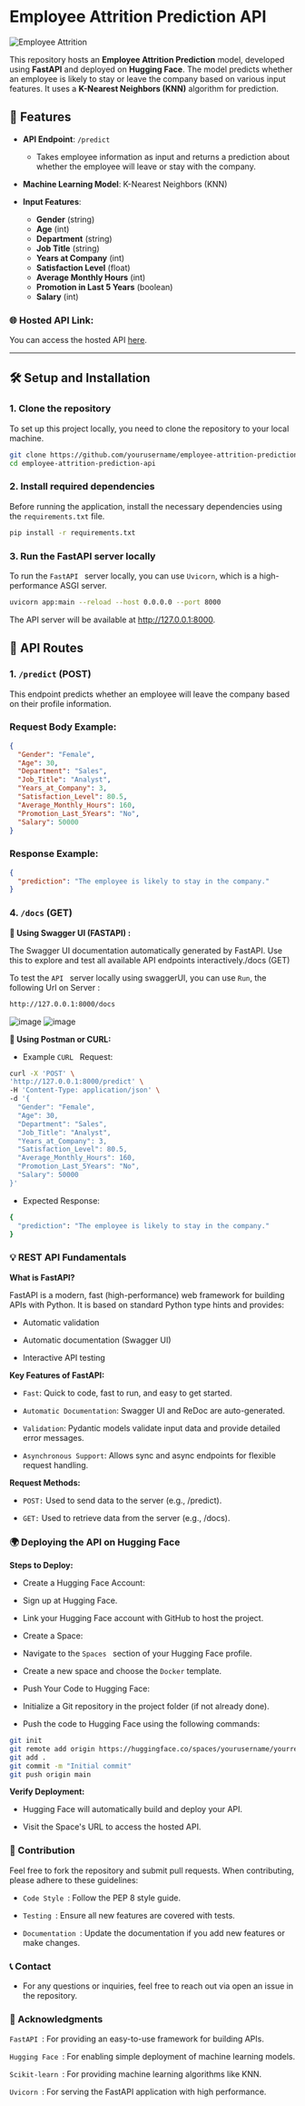 # Employee Attrition Prediction API

![Employee Attrition](https://img.shields.io/badge/Employee%20Attrition-Prediction-brightgreen)

This repository hosts an **Employee Attrition Prediction** model, developed using **FastAPI** and deployed on **Hugging Face**. The model predicts whether an employee is likely to stay or leave the company based on various input features. It uses a **K-Nearest Neighbors (KNN)** algorithm for prediction.

## 🚀 Features

- **API Endpoint**: `/predict`
  - Takes employee information as input and returns a prediction about whether the employee will leave or stay with the company.
  
- **Machine Learning Model**: K-Nearest Neighbors (KNN)
  
- **Input Features**:
  - **Gender** (string)  
  - **Age** (int)  
  - **Department** (string)  
  - **Job Title** (string)  
  - **Years at Company** (int)  
  - **Satisfaction Level** (float)  
  - **Average Monthly Hours** (int)  
  - **Promotion in Last 5 Years** (boolean)  
  - **Salary** (int)

### 🌐 Hosted API Link:
You can access the hosted API [here](https://rajkhanke-employee-attrition-api.hf.space/docs).

---

## 🛠 Setup and Installation

### 1. Clone the repository

To set up this project locally, you need to clone the repository to your local machine.

```bash
git clone https://github.com/yourusername/employee-attrition-prediction-api.git
cd employee-attrition-prediction-api
```
### 2. Install required dependencies

Before running the application, install the necessary dependencies using the `requirements.txt` file.

```bash
pip install -r requirements.txt
```

### 3. Run the FastAPI server locally

To run the  `FastAPI ` server locally, you can use  `Uvicorn`, which is a high-performance ASGI server.
```bash
uvicorn app:main --reload --host 0.0.0.0 --port 8000

```

The API server will be available at http://127.0.0.1:8000.

## 🌟 API Routes

### 1. `/predict` (POST)
This endpoint predicts whether an employee will leave the company based on their profile information.

### Request Body Example:
```json
{
  "Gender": "Female",
  "Age": 30,
  "Department": "Sales",
  "Job_Title": "Analyst",
  "Years_at_Company": 3,
  "Satisfaction_Level": 80.5,
  "Average_Monthly_Hours": 160,
  "Promotion_Last_5Years": "No",
  "Salary": 50000
}
```
### Response Example:
```json
{
  "prediction": "The employee is likely to stay in the company."
}
```

### 4. `/docs` (GET)


**🧪 Using Swagger UI (FASTAPI) :**

The Swagger UI documentation automatically generated by FastAPI. Use this to explore and test all available API endpoints interactively./docs (GET)

To test the  `API ` server locally using swaggerUI,  you can use  `Run`, the following Url on Server :
```bash
http://127.0.0.1:8000/docs
```
![image](https://github.com/RajKhanke/employee_attrition_prediction_API_FASTAPI/blob/main/Screenshot%202025-01-26%20133422.png)
![image](https://github.com/RajKhanke/employee_attrition_prediction_API_FASTAPI/blob/main/Screenshot%202025-01-26%20133422.png)



**🧪 Using Postman or CURL:**

- Example `CURL ` Request:

```bash
curl -X 'POST' \
'http://127.0.0.1:8000/predict' \
-H 'Content-Type: application/json' \
-d '{
  "Gender": "Female",
  "Age": 30,
  "Department": "Sales",
  "Job_Title": "Analyst",
  "Years_at_Company": 3,
  "Satisfaction_Level": 80.5,
  "Average_Monthly_Hours": 160,
  "Promotion_Last_5Years": "No",
  "Salary": 50000
}'
```

- Expected Response:


```bash
{
  "prediction": "The employee is likely to stay in the company."
}
```

### 💡 REST API Fundamentals


**What is FastAPI?**

FastAPI is a modern, fast (high-performance) web framework for building APIs with Python. It is based on standard Python type hints and provides:

- Automatic validation

- Automatic documentation (Swagger UI)

- Interactive API testing


**Key Features of FastAPI:**

- `Fast`: Quick to code, fast to run, and easy to get started.

- `Automatic Documentation`: Swagger UI and ReDoc are auto-generated.

- `Validation`: Pydantic models validate input data and provide detailed error messages.

- `Asynchronous Support`: Allows sync and async endpoints for flexible request handling.


**Request Methods:**

-  `POST:` Used to send data to the server (e.g., /predict).

- `GET:` Used to retrieve data from the server (e.g., /docs).


### 🌍 Deploying the API on Hugging Face

**Steps to Deploy:**

- Create a Hugging Face Account:

- Sign up at Hugging Face.

- Link your Hugging Face account with GitHub to host the project.

- Create a Space:

- Navigate to the `Spaces ` section of your Hugging Face profile.

- Create a new space and choose the `Docker` template.

- Push Your Code to Hugging Face:

- Initialize a Git repository in the project folder (if not already done).

- Push the code to Hugging Face using the following commands:

```bash
git init
git remote add origin https://huggingface.co/spaces/yourusername/yourrepo
git add .
git commit -m "Initial commit"
git push origin main
```


**Verify Deployment:**

- Hugging Face will automatically build and deploy your API.

- Visit the Space's URL to access the hosted API.


### 🎉 Contribution

Feel free to fork the repository and submit pull requests. When contributing, please adhere to these guidelines:

-  `Code Style `: Follow the PEP 8 style guide.

-  `Testing `: Ensure all new features are covered with tests.

-  `Documentation `: Update the documentation if you add new features or make changes.


### 📞 Contact

- For any questions or inquiries, feel free to reach out via open an issue in the repository.

### 💖 Acknowledgments

 `FastAPI `: For providing an easy-to-use framework for building APIs.

 `Hugging Face `: For enabling simple deployment of machine learning models.

 `Scikit-learn `: For providing machine learning algorithms like KNN.

 `Uvicorn `: For serving the FastAPI application with high performance.


